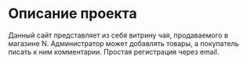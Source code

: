 # Описание проекта
Данный сайт представляет из себя витрину чая, продаваемого в магазине N. Администратор может добавлять товары, а покупатель писать к ним комментарии. Простая регистрация через email.